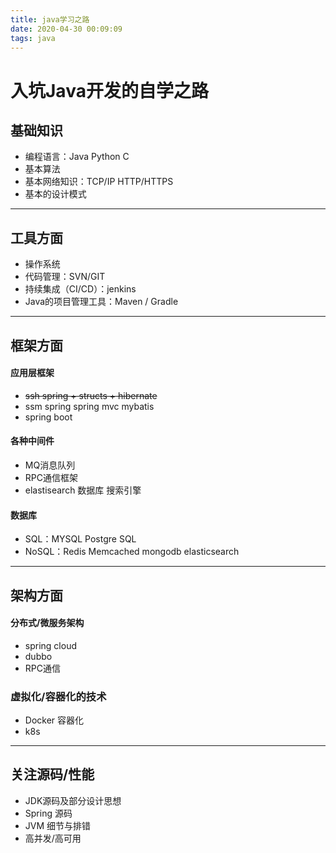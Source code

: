 ```yaml
---
title: java学习之路
date: 2020-04-30 00:09:09
tags: java
---
```


# 入坑Java开发的自学之路

## 基础知识

- 编程语言：Java Python C
- 基本算法 
- 基本网络知识：TCP/IP HTTP/HTTPS
- 基本的设计模式

---

## 工具方面

- 操作系统
- 代码管理：SVN/GIT
- 持续集成（CI/CD）：jenkins
- Java的项目管理工具：Maven / Gradle

---

## 框架方面

#### 应用层框架

- ~~ssh spring + structs + hibernate~~
- ssm spring spring mvc mybatis
- spring boot

#### 各种中间件

- MQ消息队列
- RPC通信框架
- elastisearch 数据库 搜索引擎

#### 数据库

- SQL：MYSQL Postgre SQL
- NoSQL：Redis Memcached mongodb elasticsearch

---

## 架构方面

#### 分布式/微服务架构

- spring cloud
- dubbo
- RPC通信

### 虚拟化/容器化的技术

- Docker 容器化
- k8s

---

## 关注源码/性能

- JDK源码及部分设计思想
- Spring 源码
- JVM 细节与排错
- 高并发/高可用

